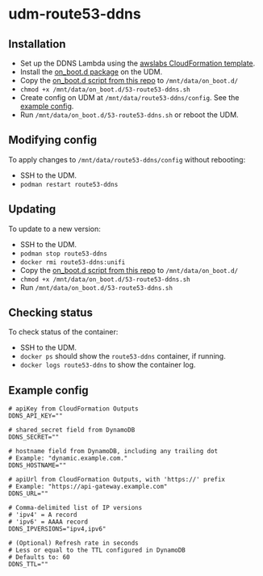 # udm-route53-ddns

## Installation
* Set up the DDNS Lambda using the [awslabs CloudFormation template](https://github.com/awslabs/route53-dynamic-dns-with-lambda).
* Install the [on_boot.d package](https://github.com/boostchicken/udm-utilities/tree/master/on-boot-script) on the UDM.
* Copy the [on_boot.d script from this repo](on_boot.d/53-route53-ddns.sh) to `/mnt/data/on_boot.d/`
* `chmod +x /mnt/data/on_boot.d/53-route53-ddns.sh`
* Create config on UDM at `/mnt/data/route53-ddns/config`. See the [example config](#Example-config).
* Run `/mnt/data/on_boot.d/53-route53-ddns.sh` or reboot the UDM.

## Modifying config
To apply changes to `/mnt/data/route53-ddns/config` without rebooting:
* SSH to the UDM.
* `podman restart route53-ddns`

## Updating
To update to a new version:
* SSH to the UDM.
* `podman stop route53-ddns`
* `docker rmi route53-ddns:unifi`
* Copy the [on_boot.d script from this repo](on_boot.d/53-route53-ddns.sh) to `/mnt/data/on_boot.d/`
* `chmod +x /mnt/data/on_boot.d/53-route53-ddns.sh`
* Run `/mnt/data/on_boot.d/53-route53-ddns.sh`

## Checking status
To check status of the container:
* SSH to the UDM.
* `docker ps` should show the `route53-ddns` container, if running.
* `docker logs route53-ddns` to show the container log.

## Example config
```
# apiKey from CloudFormation Outputs
DDNS_API_KEY=""

# shared_secret field from DynamoDB
DDNS_SECRET=""

# hostname field from DynamoDB, including any trailing dot
# Example: "dynamic.example.com."
DDNS_HOSTNAME=""

# apiUrl from CloudFormation Outputs, with 'https://' prefix
# Example: "https://api-gateway.example.com"
DDNS_URL=""

# Comma-delimited list of IP versions
# 'ipv4' = A record
# 'ipv6' = AAAA record
DDNS_IPVERSIONS="ipv4,ipv6"

# (Optional) Refresh rate in seconds
# Less or equal to the TTL configured in DynamoDB
# Defaults to: 60
DDNS_TTL=""
```
